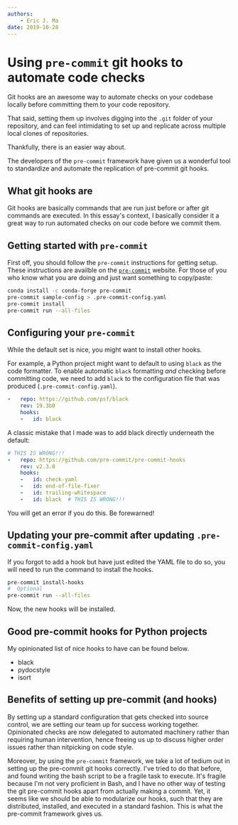 ```yaml
---
authors:
    - Eric J. Ma
date: 2019-10-28
---
```


# Using `pre-commit` git hooks to automate code checks

Git hooks are an awesome way
to automate checks on your codebase locally
before committing them to your code repository.

That said, setting them up
involves digging into the `.git` folder of your repository,
and can feel intimidating to set up and replicate
across multiple local clones of repositories.

Thankfully, there is an easier way about.

The developers of the `pre-commit` framework have given us a wonderful tool
to standardize and automate the replication of pre-commit git hooks.

## What git hooks are

Git hooks are basically commands that are run just before or after
git commands are executed.
In this essay's context, I basically consider it
a great way to run automated checks on our code before we commit them.

## Getting started with `pre-commit`

First off, you should follow the `pre-commit` instructions for getting setup.
These instructions are availble
on the [`pre-commit`](https://pre-commit.com/) website.
For those of you who know what you are doing
and just want something to copy/paste:

```bash
conda install -c conda-forge pre-commit
pre-commit sample-config > .pre-commit-config.yaml
pre-commit install
pre-commit run --all-files
```

## Configuring your `pre-commit`

While the default set is nice, you might want to install other hooks.

For example, a Python project
might want to default to using `black` as the code formatter.
To enable automatic `black` formatting _and_ checking before committing code,
we need to add `black` to the configuration file that was produced
(`.pre-commit-config.yaml`).

```yaml
-   repo: https://github.com/psf/black
    rev: 19.3b0
    hooks:
    -   id: black
```

A classic mistake that I made was to add black directly underneath the default:

```yaml
# THIS IS WRONG!!!
-   repo: https://github.com/pre-commit/pre-commit-hooks
    rev: v2.3.0
    hooks:
    -   id: check-yaml
    -   id: end-of-file-fixer
    -   id: trailing-whitespace
    -   id: black  # THIS IS WRONG!!!
```

You will get an error if you do this. Be forewarned!

## Updating your pre-commit after updating `.pre-commit-config.yaml`

If you forgot to add a hook but have just edited the YAML file to do so,
you will need to run the command to install the hooks.

```bash
pre-commit install-hooks
#  Optional
pre-commit run --all-files
```

Now, the new hooks will be installed.

## Good pre-commit hooks for Python projects

My opinionated list of nice hooks to have can be found below.

- black
- pydocstyle
- isort

## Benefits of setting up pre-commit (and hooks)

By setting up a standard configuration that gets checked into source control,
we are setting our team up for success working together.
Opinionated checks are now delegated to automated machinery
rather than requiring human intervention,
hence freeing us up to discuss higher order issues
rather than nitpicking on code style.

Moreover, by using the `pre-commit` framework, we take a lot of tedium out
in setting up the pre-commit git hooks correctly.
I've tried to do that before, and found writing the bash script to be
a fragile task to execute.
It's fragile because I'm not very proficient in Bash,
and I have no other way of testing the git pre-commit hooks
apart from actually making a commit.
Yet, it seems like we should be able to modularize our hooks,
such that they are distributed, installed, and executed in a standard fashion.
This is what the pre-commit framework gives us.
